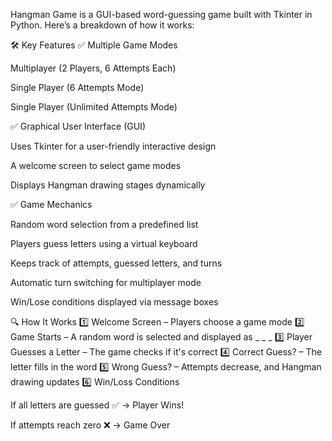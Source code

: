 Hangman Game is a GUI-based word-guessing game built with Tkinter in Python. Here’s a breakdown of how it works:

🛠 Key Features
✅ Multiple Game Modes

Multiplayer (2 Players, 6 Attempts Each)

Single Player (6 Attempts Mode)

Single Player (Unlimited Attempts Mode)

✅ Graphical User Interface (GUI)

Uses Tkinter for a user-friendly interactive design

A welcome screen to select game modes

Displays Hangman drawing stages dynamically

✅ Game Mechanics

Random word selection from a predefined list

Players guess letters using a virtual keyboard

Keeps track of attempts, guessed letters, and turns

Automatic turn switching for multiplayer mode

Win/Lose conditions displayed via message boxes

🔍 How It Works
1️⃣ Welcome Screen – Players choose a game mode
2️⃣ Game Starts – A random word is selected and displayed as _ _ _
3️⃣ Player Guesses a Letter – The game checks if it's correct
4️⃣ Correct Guess? – The letter fills in the word
5️⃣ Wrong Guess? – Attempts decrease, and Hangman drawing updates
6️⃣ Win/Loss Conditions

If all letters are guessed ✅ → Player Wins!

If attempts reach zero ❌ → Game Over
